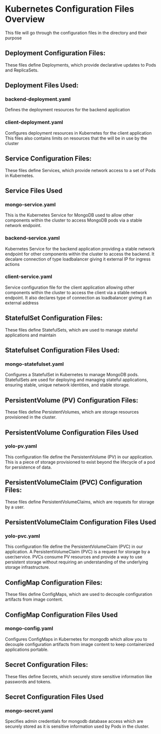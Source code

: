 # Kubernetes Configuration Files Overview
This file will go through the configuration files in the directory and their purpose

## Deployment Configuration Files:
These files define Deployments, which provide declarative updates to Pods and ReplicaSets.

## **Deployment Files Used:**

### **backend-deployment.yaml**
Defines the deployment resources for the backend application

### **client-deployment.yaml**
Configures deployment resources in Kubernetes for the client application
This files also contains limits on resources that the will be in use by the cluster

## Service Configuration Files:
These files define Services, which provide network access to a set of Pods in Kubernetes.

## **Service Files Used**

### **mongo-service.yaml**
This is the Kubernetes Service for MongoDB used to allow other components within the cluster to access MongoDB pods via a stable network endpoint.

### **backend-service.yaml**
Kubernetes Service for the backend application providing a stable network endpoint for other components within the cluster to access the backend.
It decalare connection of type loadbalancer giving it external IP for ingress actions

### **client-service.yaml**
Service configuration file for the client application allowing other components within the cluster to access the client via a stable network endpoint.
It also declares type of connection as loadbalancer givimg it an external address

## StatefulSet Configuration Files:
These files define StatefulSets, which are used to manage stateful applications and maintain 

## **Statefulset Configuration Files Used:**

### **mongo-statefulset.yaml**
Configures a StatefulSet in Kubernetes to manage MongoDB pods. 
StatefulSets are used for deploying and managing stateful applications, ensuring stable, unique network identities, and stable storage.

## PersistentVolume (PV) Configuration Files:
These files define PersistentVolumes, which are storage resources provisioned in the cluster.

## **PersistentVolume Configuration Files Used**

### **yolo-pv.yaml**
This configuration file define the PersistentVolume (PV) in our application.
This is a piece of storage provisioned to exist beyond the lifecycle of a pod for persistence of data.

## PersistentVolumeClaim (PVC) Configuration Files:
These files define PersistentVolumeClaims, which are requests for storage by a user.

## **PersistentVolumeClaim Configuration Files Used**

### **yolo-pvc.yaml**
This configuration file define the PersistentVolumeClaim (PVC) in our application.
A PersistentVolumeClaim (PVC) is a request for storage by a user/service.
PVCs consume PV resources and provide a way to use persistent storage without requiring an understanding of the underlying storage infrastructure.


## ConfigMap Configuration Files:
These files define ConfigMaps, which are used to decouple configuration artifacts from image content.

## **ConfigMap Configuration Files Used**

### **mongo-config.yaml**
Configures ConfigMaps in Kubernetes for mongodb which allow you to decouple configuration artifacts from image content to keep containerized applications portable.

## Secret Configuration Files:
These files define Secrets, which securely store sensitive information like passwords and tokens.

## **Secret Configuration Files Used**

### **mongo-secret.yaml**
Specifies admin credentials for mongodb database access which are securely stored as it is sensitive information used by Pods in the cluster.



